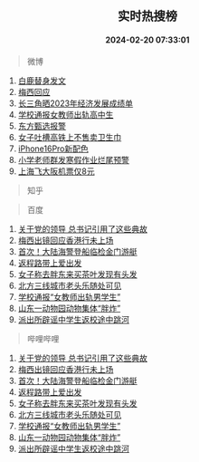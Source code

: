 <div align="center"><h2>实时热搜榜</h2><h4>2024-02-20 07:33:01</h4></div>

> 微博  

1. [白鹿替身发文](https://s.weibo.com/weibo?q=%23%E7%99%BD%E9%B9%BF%E6%9B%BF%E8%BA%AB%E5%8F%91%E6%96%87%23&t=31&band_rank=1&Refer=top)<br />
2. [梅西回应](https://s.weibo.com/weibo?q=%23%E6%A2%85%E8%A5%BF%E5%9B%9E%E5%BA%94%23&t=31&band_rank=2&Refer=top)<br />
3. [长三角晒2023年经济发展成绩单](https://s.weibo.com/weibo?q=%23%E9%95%BF%E4%B8%89%E8%A7%92%E6%99%922023%E5%B9%B4%E7%BB%8F%E6%B5%8E%E5%8F%91%E5%B1%95%E6%88%90%E7%BB%A9%E5%8D%95%23&t=31&band_rank=3&Refer=top)<br />
4. [学校通报女教师出轨高中生](https://s.weibo.com/weibo?q=%23%E5%AD%A6%E6%A0%A1%E9%80%9A%E6%8A%A5%E5%A5%B3%E6%95%99%E5%B8%88%E5%87%BA%E8%BD%A8%E9%AB%98%E4%B8%AD%E7%94%9F%23&t=31&band_rank=4&Refer=top)<br />
5. [东方甄选报警](https://s.weibo.com/weibo?q=%23%E4%B8%9C%E6%96%B9%E7%94%84%E9%80%89%E6%8A%A5%E8%AD%A6%23&t=31&band_rank=5&Refer=top)<br />
6. [女子吐槽高铁上不售卖卫生巾](https://s.weibo.com/weibo?q=%23%E5%A5%B3%E5%AD%90%E5%90%90%E6%A7%BD%E9%AB%98%E9%93%81%E4%B8%8A%E4%B8%8D%E5%94%AE%E5%8D%96%E5%8D%AB%E7%94%9F%E5%B7%BE%23&t=31&band_rank=6&Refer=top)<br />
7. [iPhone16Pro新配色](https://s.weibo.com/weibo?q=%23iPhone16Pro%E6%96%B0%E9%85%8D%E8%89%B2%23&t=31&band_rank=7&Refer=top)<br />
8. [小学老师群发寒假作业烂尾预警](https://s.weibo.com/weibo?q=%23%E5%B0%8F%E5%AD%A6%E8%80%81%E5%B8%88%E7%BE%A4%E5%8F%91%E5%AF%92%E5%81%87%E4%BD%9C%E4%B8%9A%E7%83%82%E5%B0%BE%E9%A2%84%E8%AD%A6%23&t=31&band_rank=8&Refer=top)<br />
9. [上海飞大阪机票仅8元](https://s.weibo.com/weibo?q=%23%E4%B8%8A%E6%B5%B7%E9%A3%9E%E5%A4%A7%E9%98%AA%E6%9C%BA%E7%A5%A8%E4%BB%858%E5%85%83%23&t=31&band_rank=9&Refer=top)<br />

> 知乎  


> 百度  

1. [关于党的领导 总书记引用了这些典故](https://www.baidu.com/s?wd=%E5%85%B3%E4%BA%8E%E5%85%9A%E7%9A%84%E9%A2%86%E5%AF%BC+%E6%80%BB%E4%B9%A6%E8%AE%B0%E5%BC%95%E7%94%A8%E4%BA%86%E8%BF%99%E4%BA%9B%E5%85%B8%E6%95%85&sa=fyb_news&rsv_dl=fyb_news)<br />
2. [梅西出镜回应香港行未上场](https://www.baidu.com/s?wd=%E6%A2%85%E8%A5%BF%E5%87%BA%E9%95%9C%E5%9B%9E%E5%BA%94%E9%A6%99%E6%B8%AF%E8%A1%8C%E6%9C%AA%E4%B8%8A%E5%9C%BA&sa=fyb_news&rsv_dl=fyb_news)<br />
3. [首次！大陆海警登船临检金门游艇](https://www.baidu.com/s?wd=%E9%A6%96%E6%AC%A1%EF%BC%81%E5%A4%A7%E9%99%86%E6%B5%B7%E8%AD%A6%E7%99%BB%E8%88%B9%E4%B8%B4%E6%A3%80%E9%87%91%E9%97%A8%E6%B8%B8%E8%89%87&sa=fyb_news&rsv_dl=fyb_news)<br />
4. [返程路带上爱出发](https://www.baidu.com/s?wd=%E8%BF%94%E7%A8%8B%E8%B7%AF%E5%B8%A6%E4%B8%8A%E7%88%B1%E5%87%BA%E5%8F%91&sa=fyb_news&rsv_dl=fyb_news)<br />
5. [女子称去胖东来买茶叶发现有头发](https://www.baidu.com/s?wd=%E5%A5%B3%E5%AD%90%E7%A7%B0%E5%8E%BB%E8%83%96%E4%B8%9C%E6%9D%A5%E4%B9%B0%E8%8C%B6%E5%8F%B6%E5%8F%91%E7%8E%B0%E6%9C%89%E5%A4%B4%E5%8F%91&sa=fyb_news&rsv_dl=fyb_news)<br />
6. [北方三线城市老头乐随处可见](https://www.baidu.com/s?wd=%E5%8C%97%E6%96%B9%E4%B8%89%E7%BA%BF%E5%9F%8E%E5%B8%82%E8%80%81%E5%A4%B4%E4%B9%90%E9%9A%8F%E5%A4%84%E5%8F%AF%E8%A7%81&sa=fyb_news&rsv_dl=fyb_news)<br />
7. [学校通报“女教师出轨男学生”](https://www.baidu.com/s?wd=%E5%AD%A6%E6%A0%A1%E9%80%9A%E6%8A%A5%E2%80%9C%E5%A5%B3%E6%95%99%E5%B8%88%E5%87%BA%E8%BD%A8%E7%94%B7%E5%AD%A6%E7%94%9F%E2%80%9D&sa=fyb_news&rsv_dl=fyb_news)<br />
8. [山东一动物园动物集体“胖炸”](https://www.baidu.com/s?wd=%E5%B1%B1%E4%B8%9C%E4%B8%80%E5%8A%A8%E7%89%A9%E5%9B%AD%E5%8A%A8%E7%89%A9%E9%9B%86%E4%BD%93%E2%80%9C%E8%83%96%E7%82%B8%E2%80%9D&sa=fyb_news&rsv_dl=fyb_news)<br />
9. [派出所辟谣中学生返校途中跳河](https://www.baidu.com/s?wd=%E6%B4%BE%E5%87%BA%E6%89%80%E8%BE%9F%E8%B0%A3%E4%B8%AD%E5%AD%A6%E7%94%9F%E8%BF%94%E6%A0%A1%E9%80%94%E4%B8%AD%E8%B7%B3%E6%B2%B3&sa=fyb_news&rsv_dl=fyb_news)<br />

> 哔哩哔哩  

1. [关于党的领导 总书记引用了这些典故](https://www.baidu.com/s?wd=%E5%85%B3%E4%BA%8E%E5%85%9A%E7%9A%84%E9%A2%86%E5%AF%BC+%E6%80%BB%E4%B9%A6%E8%AE%B0%E5%BC%95%E7%94%A8%E4%BA%86%E8%BF%99%E4%BA%9B%E5%85%B8%E6%95%85&sa=fyb_news&rsv_dl=fyb_news)<br />
2. [梅西出镜回应香港行未上场](https://www.baidu.com/s?wd=%E6%A2%85%E8%A5%BF%E5%87%BA%E9%95%9C%E5%9B%9E%E5%BA%94%E9%A6%99%E6%B8%AF%E8%A1%8C%E6%9C%AA%E4%B8%8A%E5%9C%BA&sa=fyb_news&rsv_dl=fyb_news)<br />
3. [首次！大陆海警登船临检金门游艇](https://www.baidu.com/s?wd=%E9%A6%96%E6%AC%A1%EF%BC%81%E5%A4%A7%E9%99%86%E6%B5%B7%E8%AD%A6%E7%99%BB%E8%88%B9%E4%B8%B4%E6%A3%80%E9%87%91%E9%97%A8%E6%B8%B8%E8%89%87&sa=fyb_news&rsv_dl=fyb_news)<br />
4. [返程路带上爱出发](https://www.baidu.com/s?wd=%E8%BF%94%E7%A8%8B%E8%B7%AF%E5%B8%A6%E4%B8%8A%E7%88%B1%E5%87%BA%E5%8F%91&sa=fyb_news&rsv_dl=fyb_news)<br />
5. [女子称去胖东来买茶叶发现有头发](https://www.baidu.com/s?wd=%E5%A5%B3%E5%AD%90%E7%A7%B0%E5%8E%BB%E8%83%96%E4%B8%9C%E6%9D%A5%E4%B9%B0%E8%8C%B6%E5%8F%B6%E5%8F%91%E7%8E%B0%E6%9C%89%E5%A4%B4%E5%8F%91&sa=fyb_news&rsv_dl=fyb_news)<br />
6. [北方三线城市老头乐随处可见](https://www.baidu.com/s?wd=%E5%8C%97%E6%96%B9%E4%B8%89%E7%BA%BF%E5%9F%8E%E5%B8%82%E8%80%81%E5%A4%B4%E4%B9%90%E9%9A%8F%E5%A4%84%E5%8F%AF%E8%A7%81&sa=fyb_news&rsv_dl=fyb_news)<br />
7. [学校通报“女教师出轨男学生”](https://www.baidu.com/s?wd=%E5%AD%A6%E6%A0%A1%E9%80%9A%E6%8A%A5%E2%80%9C%E5%A5%B3%E6%95%99%E5%B8%88%E5%87%BA%E8%BD%A8%E7%94%B7%E5%AD%A6%E7%94%9F%E2%80%9D&sa=fyb_news&rsv_dl=fyb_news)<br />
8. [山东一动物园动物集体“胖炸”](https://www.baidu.com/s?wd=%E5%B1%B1%E4%B8%9C%E4%B8%80%E5%8A%A8%E7%89%A9%E5%9B%AD%E5%8A%A8%E7%89%A9%E9%9B%86%E4%BD%93%E2%80%9C%E8%83%96%E7%82%B8%E2%80%9D&sa=fyb_news&rsv_dl=fyb_news)<br />
9. [派出所辟谣中学生返校途中跳河](https://www.baidu.com/s?wd=%E6%B4%BE%E5%87%BA%E6%89%80%E8%BE%9F%E8%B0%A3%E4%B8%AD%E5%AD%A6%E7%94%9F%E8%BF%94%E6%A0%A1%E9%80%94%E4%B8%AD%E8%B7%B3%E6%B2%B3&sa=fyb_news&rsv_dl=fyb_news)<br />
